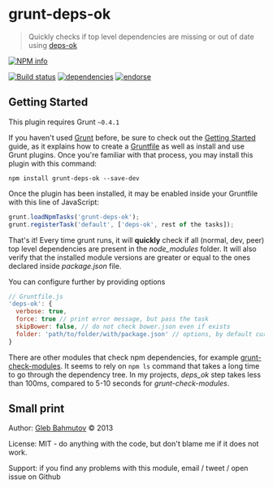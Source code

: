 # grunt-deps-ok

> Quickly checks if top level dependencies are missing or out of date using [deps-ok](https://github.com/bahmutov/deps-ok)

[![NPM info][nodei.co]](https://npmjs.org/package/grunt-deps-ok)

[![Build status][ci-image]][ci-url]
[![dependencies][dependencies-image]][dependencies-url]
[![endorse][endorse-image]][endorse-url]

## Getting Started
This plugin requires Grunt `~0.4.1`

If you haven't used [Grunt](http://gruntjs.com/) before, be sure to check out the [Getting Started](http://gruntjs.com/getting-started) guide, as it explains how to create a [Gruntfile](http://gruntjs.com/sample-gruntfile) as well as install and use Grunt plugins. Once you're familiar with that process, you may install this plugin with this command:

```shell
npm install grunt-deps-ok --save-dev
```

Once the plugin has been installed, it may be enabled inside your Gruntfile with this line of JavaScript:

```js
grunt.loadNpmTasks('grunt-deps-ok');
grunt.registerTask('default', ['deps-ok', rest of the tasks]);
```

That's it! Every time grunt runs, it will **quickly** check if all (normal, dev, peer) top
level dependencies are present in the *node_modules* folder. It will also verify
that the installed module versions are greater or equal to the ones declared inside *package.json* file.

You can configure further by providing options

```js
// Gruntfile.js
'deps-ok': {
  verbose: true,
  force: true // print error message, but pass the task
  skipBower: false, // do not check bower.json even if exists
  folder: 'path/to/folder/with/package.json' // options, by default current folder
}
```

There are other modules that check npm dependencies, for example [grunt-check-modules](https://npmjs.org/package/grunt-check-modules).
It seems to rely on `npm ls` command that takes a long time to go through the dependency tree.
In my projects, *deps_ok* step takes less than 100ms, compared to 5-10 seconds for *grunt-check-modules*.

## Small print

Author: [Gleb Bahmutov](http://glebbahmutov.com/) &copy; 2013

License: MIT - do anything with the code, but don't blame me if it does not work.

Support: if you find any problems with this module, email / tweet / open issue on Github

[ci-image]: https://travis-ci.org/bahmutov/grunt-deps-ok.png?branch=master
[ci-url]: https://travis-ci.org/bahmutov/grunt-deps-ok
[nodei.co]: https://nodei.co/npm/grunt-deps-ok.png?downloads=true
[dependencies-image]: https://david-dm.org/bahmutov/grunt-deps-ok.png
[dependencies-url]: https://david-dm.org/bahmutov/grunt-deps-ok
[endorse-image]: https://api.coderwall.com/bahmutov/endorsecount.png
[endorse-url]: https://coderwall.com/bahmutov
